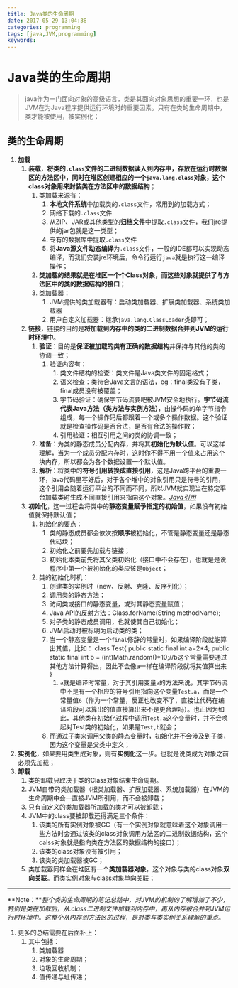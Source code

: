 ```yaml
---
title: Java类的生命周期
date: 2017-05-29 13:04:38
categories: programming
tags: [java,JVM,programming]
keywords: 
---
```


# Java类的生命周期 #
> java作为一门面向对象的高级语言，类是其面向对象思想的重要一环，也是JVM在为Java程序提供运行环境时的重要因素。只有在类的生命周期中，类才能被使用，被实例化；
<!--more-->

## 类的生命周期 ##
1. **加载**
	1. **装载**，**将类的`.class`文件的二进制数据读入到内存中，存放在运行时数据区的方法区中，同时在堆区创建相应的一个`java.lang.class`对象，这个class对象用来封装类在方法区中的数据结构**；
		1. 类加载来源有：
			1. **本地文件系统**中加载类的`.class`文件，常用到的加载方式；
			2. 网络下载的`.class`文件
			3. 从ZIP、JAR或其他类型的**归档文件**中提取`.class`文件，我们jre提供的jar包就是这一类型；
			4. 专有的数据库中提取`.class`文件
			5. 将**Java源文件动态编译**为`.class`文件，一般的IDE都可以实现动态编译，而我们安装jre环境后，命令行运行`java`就是执行这一编译操作；
		6. **类加载的结果就是在堆区一个个Class对象，而这些对象就提供了与方法区中的类的数据结构的接口**；
		7. 类加载器：
			1. JVM提供的类加载器有：启动类加载器、扩展类加载器、系统类加载器
			1. 用户自定义加载器：继承`java.lang.ClassLoader`类即可；
	2. **链接**，链接的目的是**将加载到内存中的类的二进制数据合并到JVM的运行时环境中**。
		1. **验证**：目的是**保证被加载的类有正确的数据结构**并保持与其他的类的协调一致；
			1. 验证内容有：
				1. 类文件结构的检查：类文件是Java类文件的固定格式；
				2. 语义检查：类符合Java文言的语法，eg：final类没有子类，final成员没有被覆盖；
				3. 字节码验证：确保字节码流要吧被JVM安全地执行。**字节码流代表Java方法（类方法与实例方法）**，由操作码的单字节指令组成，每一个操作码后都跟着一个或多个操作数据。这个验证就是检查操作码是否合法，是否有合法的操作数；
				4. 引用验证：相互引用之间的类的协调一致；
		2. **准备**：为类的静态成员分配内存，并将其**初始化为默认值**。可以这样理解，当为一个成员分配内存时，这时你不得不用一个值来占用这个块内存，所以都会为各个数据设置一个默认值。
		3. **解析**：将类中的**符号引用转换成直接引用**，这是Java跨平台的重要一环，java代码里写好后，对于各个堆中的对象引用只是符号的引用，这个引用会随着运行平台的不同而不同，所以JVM就实现当在特定平台加载类时生成不同直接引用来指向这个对象。*[Java引用](http://kangshan.oschina.io/2017/08/13/java_reference/ "java底层之引用")*
	3. **初始化**，这一过程会将类中的**静态变量赋予指定的初始值**，如果没有初始值就保持默认值；
		1. 初始化的要点：
			1. 类的静态成员都会依次按**顺序**被初始化，不管是静态变量还是静态代码块；
			2. 初始化之前要先加载与链接；
			3. 初始化本类前先将其父类初始化（接口中不会存在），也就是是说程序中第一个被初始化的类应该是`Object`；
		4. 类的初始化时机：
			1. 创建类的实例时（new、反射、克隆、反序列化）；
			2. 调用类的静态方法；
			3. 访问类或接口的静态变量，或对其静态变量赋值；
			4. Java API的反射方法：Class.forName(String methodName);
			5. 对子类的静态成员调用，也就使其自己初始化；
			6. JVM启动时被标明为启动类的类；
			7. 当一个静态变量是一个`final`修辞的常量时，如果编译阶段就能算出其值，比如：
					class Test{
						public static final int a=2*4;
						public static final int b = (int)Math.random()*10;//b这个常量需要通过其他方法计算得出，因此不会像a一样在编译阶段就将其值算出来
					}
				1. `a`就是编译时常量，对于其引用变量`a`的方法来说，其字节码流中不是有一个相应的符号引用指向这个变量`Test.a`，而是一个常量值`6`（作为一个常量，反正也改变不了，直接让代码在编译阶段可以算出的值直接算出来不是更合理吗）。也正因为如此，其他类在初始化过程中调用`Test.a`这个变量时，并不会唤起对Test类的初始化，如果是`Test,b`就会；
			2. 而通过子类来调用父类的静态变量时，初始化并不会涉及到子类，因为这个变量是父类中定义；
4. **实例化**，如果要用类生成对象，则有**实例化**这一步。也就是说类成为对象之前必须先加载；
2. **卸载**
	1. 类的卸载只取决于类的Class对象结束生命周期。
	2. JVM自带的类加载器（根类加载器、扩展加载器、系统加载器）在JVM的生命周期中会一直被JVM所引用，而不会被卸载；
	3. 只有自定义的类加载器所加载的类才可以被卸载；
	4. JVM中的class要被卸载还得满足三个条件：
		1. 该类的所有实例对象被GC（有一个实例对象就意味着这个对象调用一些方法时会通过该类的class对象调用方法区的二进制数据结构，这个calss对象就是指向类在方法区的数据结构的接口）；
		2. 该类的class对象没有被引用；
		3. 该类的类加载器被GC；
	4. 类加载器同样会在堆区有一个**类加载器对象**，这个对象与类的class对象**双向关联**。而类实例对象与class对象单向关联；


----------
**Note：***整个类的生命周期的笔记总结中，对JVM的机制的了解增加了不少，特别是类在加载后，从.class二进制文件加载到内存中，再从内存被合并到JVM运行时环境中。这整个从内存到方法区的过程，是对类与类实例关系理解的重点。*


1. 更多的总结需要在后面补上：
	1. 其中包括：
		1. 类加载器
		2. 对象的生命周期；
		3. 垃圾回收机制；
		4. 值传递与址传递；
